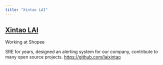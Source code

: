 ```yaml
---
title: "Xintao LAI"
---
```

## [Xintao LAI](https://twitter.com/https://twitter.com/laixintao)

Working at Shopee

SRE for years, designed an alerting system for our company, contribute to many open source projects. https://github.com/laixintao
